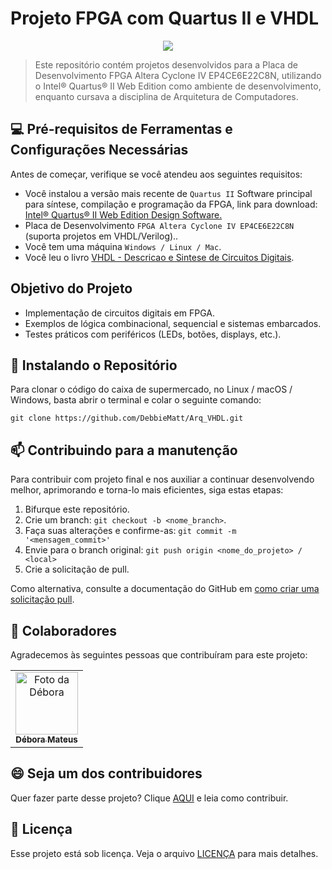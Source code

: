 # Projeto FPGA com Quartus II e VHDL

<p align="center">
  <a href="https://skillicons.dev">
    <img src="https://github.com/DebbieMatt/Arq_VHDL/blob/45812f323ae63c5405bf425adb605f396c3a6c22/21169439.png"/>
  </a>
</p>

> Este repositório contém projetos desenvolvidos para a Placa de Desenvolvimento FPGA Altera Cyclone IV EP4CE6E22C8N, utilizando o Intel® Quartus® II Web Edition como ambiente de desenvolvimento, enquanto cursava a disciplina de Arquitetura de Computadores.

## 💻 Pré-requisitos de Ferramentas e Configurações Necessárias

Antes de começar, verifique se você atendeu aos seguintes requisitos:

- Você instalou a versão mais recente de `Quartus II` Software principal para síntese, compilação e programação da FPGA, link para download: <a href= "https://www.intel.com/content/www/us/en/software-kit/666221/intel-quartus-ii-web-edition-design-software-version-13-1-for-windows.html" >Intel® Quartus® II Web Edition Design Software.</a>
- Placa de Desenvolvimento `FPGA Altera Cyclone IV EP4CE6E22C8N` (suporta projetos em VHDL/Verilog).. 
- Você tem uma máquina `Windows / Linux / Mac`.
- Você leu o livro [VHDL - Descricao e Sintese de Circuitos Digitais](https://github.com/DebbieMatt/FPGA_VHDL/blob/2337db5dc0575d99e9f20ea855a6077e7f278b82/EXERCICIOS%20E%20LIVRO%20DE%20VHDL/VHDL_Descricao_e_Sintese_de_Circuitos_Di.pdf).

## Objetivo do Projeto

- Implementação de circuitos digitais em FPGA.
- Exemplos de lógica combinacional, sequencial e sistemas embarcados.
- Testes práticos com periféricos (LEDs, botões, displays, etc.).

## 🚀 Instalando o Repositório

Para clonar o código do caixa de supermercado, no Linux / macOS / Windows, basta abrir o terminal e colar o seguinte comando:

```
git clone https://github.com/DebbieMatt/Arq_VHDL.git
```

## 📫 Contribuindo para a manutenção

Para contribuir com projeto final e nos auxiliar a continuar desenvolvendo melhor, aprimorando e torna-lo mais eficientes, siga estas etapas:

1. Bifurque este repositório.
2. Crie um branch: `git checkout -b <nome_branch>`.
3. Faça suas alterações e confirme-as: `git commit -m '<mensagem_commit>'`
4. Envie para o branch original: `git push origin <nome_do_projeto> / <local>`
5. Crie a solicitação de pull.

Como alternativa, consulte a documentação do GitHub em [como criar uma solicitação pull](https://help.github.com/en/github/collaborating-with-issues-and-pull-requests/creating-a-pull-request).

## 🤝 Colaboradores

Agradecemos às seguintes pessoas que contribuíram para este projeto:

<table>
  <tr>
    <td align="center">
      <a href="https://github.com/DebbieMatt" title="Colaboradora">
        <img src="https://avatars.githubusercontent.com/u/112919058?v=4" width="100px;" alt="Foto da Débora"/><br>
        <sub>
          <b>Débora Mateus</b>
    </td>
  </tr>
</table>

## 😄 Seja um dos contribuidores

Quer fazer parte desse projeto? Clique [AQUI](CONTRIBUTING.md) e leia como contribuir.

## 📝 Licença

Esse projeto está sob licença. Veja o arquivo [LICENÇA](LICENSE.md) para mais detalhes.
